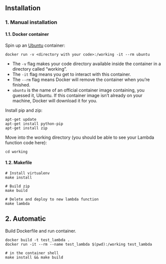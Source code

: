 ## Installation

### 1. Manual installation
#### 1.1. Docker container

Spin up an [Ubuntu](https://hub.docker.com/_/ubuntu/) container:

```shell
docker run -v <directory with your code>:/working -it --rm ubuntu
```

* The `-v` flag makes your code directory available inside the container in a directory called “working”.
* The `-it` flag means you get to interact with this container.
* The `--rm` flag means Docker will remove the container when you’re finished.
* `ubuntu` is the name of an official container image containing, you guessed it, Ubuntu. If this container image isn’t already on your machine, Docker will download it for you.

Install pip and zip:
```shell
apt-get update
apt-get install python-pip
apt-get install zip
```
Move into the working directory (you should be able to see your Lambda function code here):
```shell
cd working
```
#### 1.2. Makefile

```shell
# Install virtualenv
make install

# Build zip
make build

# Delete and deploy to new lambda function
make lambda
```

## 2. Automatic

Build Dockerfile and run container.

```shell
docker build -t test_lambda .
docker run -it --rm --name test_lambda $(pwd):/working test_lambda

# in the container shell
make install && make build
```
